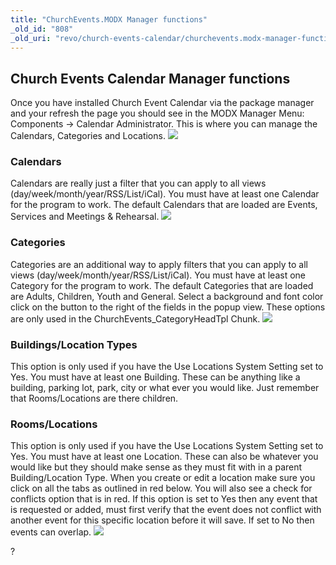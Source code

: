 ```yaml
---
title: "ChurchEvents.MODX Manager functions"
_old_id: "808"
_old_uri: "revo/church-events-calendar/churchevents.modx-manager-functions"
---
```


## Church Events Calendar Manager functions

Once you have installed Church Event Calendar via the package manager and your refresh the page you should see in the MODX Manager Menu: Components -> Calendar Administrator. This is where you can manage the Calendars, Categories and Locations. ![](/download/attachments/37126295/menu-2.2.jpg?version=1&modificationDate=1324584704000)

### Calendars

Calendars are really just a filter that you can apply to all views (day/week/month/year/RSS/List/iCal). You must have at least one Calendar for the program to work. The default Calendars that are loaded are Events, Services and Meetings & Rehearsal. ![](/download/attachments/37126295/calendar-admin.jpg?version=1&modificationDate=1324584751000)

### Categories

Categories are an additional way to apply filters that you can apply to all views (day/week/month/year/RSS/List/iCal). You must have at least one Category for the program to work. The default Categories that are loaded are Adults, Children, Youth and General. Select a background and font color click on the button to the right of the fields in the popup view. These options are only used in the ChurchEvents\_CategoryHeadTpl Chunk. 
![](/download/attachments/37126295/category-color.jpg?version=1&modificationDate=1324584795000)

### Buildings/Location Types

This option is only used if you have the Use Locations System Setting set to Yes. You must have at least one Building. These can be anything like a building, parking lot, park, city or what ever you would like. Just remember that Rooms/Locations are there children.

### Rooms/Locations

This option is only used if you have the Use Locations System Setting set to Yes. You must have at least one Location. These can also be whatever you would like but they should make sense as they must fit with in a parent Building/Location Type. When you create or edit a location make sure you click on all the tabs as outlined in red below. You will also see a check for conflicts option that is in red. If this option is set to Yes then any event that is requested or added, must first verify that the event does not conflict with another event for this specific location before it will save. If set to No then events can overlap. ![](/download/attachments/37126295/location-tabs.jpg?version=1&modificationDate=1324584777000)

?